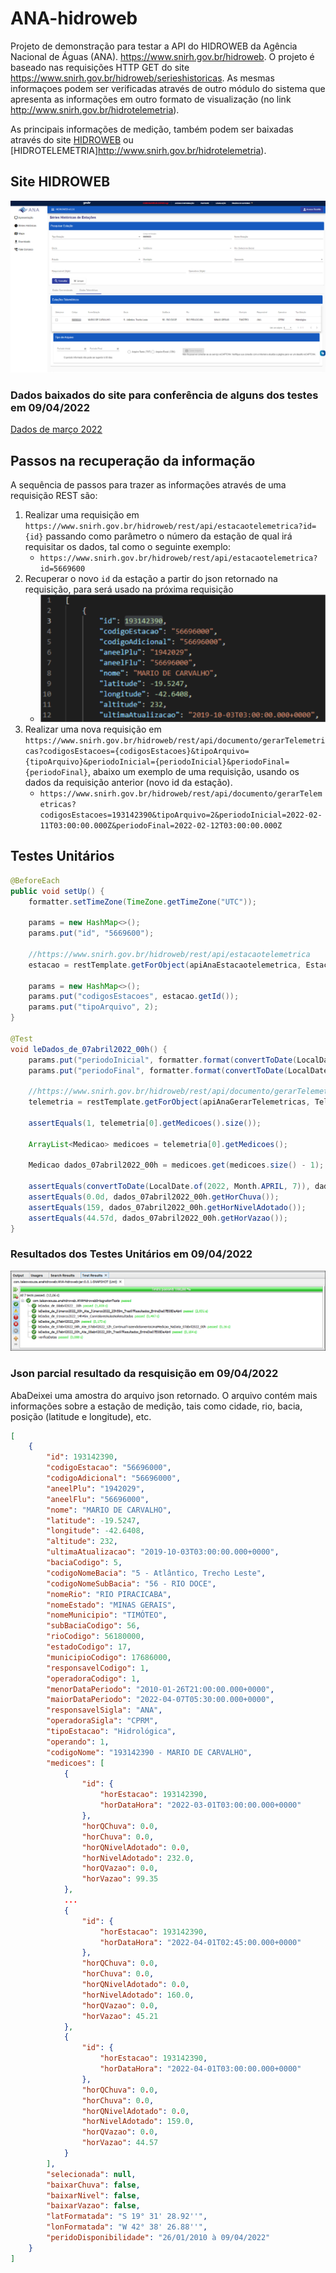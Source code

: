 # ANA-hidroweb

Projeto de demonstração para testar a API do HIDROWEB da Agência Nacional de Águas (ANA). https://www.snirh.gov.br/hidroweb. O projeto é baseado nas requisições HTTP GET do site https://www.snirh.gov.br/hidroweb/serieshistoricas. As mesmas informaçoes podem ser verificadas através de outro módulo do sistema que apresenta as informações em outro formato de visualização (no link http://www.snirh.gov.br/hidrotelemetria).

As principais informações de medição, também podem ser baixadas através do site [HIDROWEB](https://www.snirh.gov.br/hidroweb/serieshistoricas) ou [HIDROTELEMETRIA]http://www.snirh.gov.br/hidrotelemetria).

## Site HIDROWEB

![HIDROWEB](imagens/ANA-hidroweb.png)


### Dados baixados do site para conferência de alguns dos testes em 09/04/2022

[Dados de março 2022](dadosParaVerificacao/56696000-MARIO%20DE%20CARVALHO.csv)


## Passos na recuperação da informação

A sequência de passos para trazer as informações através de uma requisição REST são:

1. Realizar uma requisição em `https://www.snirh.gov.br/hidroweb/rest/api/estacaotelemetrica?id={id}` passando como parâmetro o número da estação de qual irá requisitar os dados, tal como o seguinte exemplo: 
    - `https://www.snirh.gov.br/hidroweb/rest/api/estacaotelemetrica?id=5669600`
2. Recuperar o novo `id` da estação a partir do json retornado na requisição, para será usado na próxima requisição
    - ![Json retornado pela requisição da estação](imagens/json-requisi%C3%A7%C3%A3o-estacao.png)
3. Realizar uma nova requisição em `https://www.snirh.gov.br/hidroweb/rest/api/documento/gerarTelemetricas?codigosEstacoes={codigosEstacoes}&tipoArquivo={tipoArquivo}&periodoInicial={periodoInicial}&periodoFinal={periodoFinal}`, abaixo um exemplo de uma requisição, usando os dados da requisição anterior (novo id da estação).
    - `https://www.snirh.gov.br/hidroweb/rest/api/documento/gerarTelemetricas?codigosEstacoes=193142390&tipoArquivo=2&periodoInicial=2022-02-11T03:00:00.000Z&periodoFinal=2022-02-12T03:00:00.000Z`


## Testes Unitários

```java
@BeforeEach
public void setUp() {
    formatter.setTimeZone(TimeZone.getTimeZone("UTC"));

    params = new HashMap<>();
    params.put("id", "5669600");

    //https://www.snirh.gov.br/hidroweb/rest/api/estacaotelemetrica
    estacao = restTemplate.getForObject(apiAnaEstacaotelemetrica, EstacaoTelemetrica.class, params);

    params = new HashMap<>();
    params.put("codigosEstacoes", estacao.getId());
    params.put("tipoArquivo", 2);
}

@Test
void leDados_de_07abril2022_00h() {
    params.put("periodoInicial", formatter.format(convertToDate(LocalDate.of(2022, Month.APRIL, 7))));
    params.put("periodoFinal", formatter.format(convertToDate(LocalDate.of(2022, Month.APRIL, 7))));

    //https://www.snirh.gov.br/hidroweb/rest/api/documento/gerarTelemetricas
    telemetria = restTemplate.getForObject(apiAnaGerarTelemetricas, TelemetricaContent[].class, params);

    assertEquals(1, telemetria[0].getMedicoes().size());

    ArrayList<Medicao> medicoes = telemetria[0].getMedicoes();

    Medicao dados_07abril2022_00h = medicoes.get(medicoes.size() - 1); // lê a última posição

    assertEquals(convertToDate(LocalDate.of(2022, Month.APRIL, 7)), dados_07abril2022_00h.getId().getHorDataHora());
    assertEquals(0.0d, dados_07abril2022_00h.getHorChuva());
    assertEquals(159, dados_07abril2022_00h.getHorNivelAdotado());
    assertEquals(44.57d, dados_07abril2022_00h.getHorVazao());
}
```


### Resultados dos Testes Unitários em 09/04/2022

![Testes unitários do projeto](imagens/testes-unitarios.PNG)


### Json parcial resultado da resquisição em 09/04/2022


AbaDeixei uma amostra do arquivo json retornado. O arquivo contém mais informações sobre a estação de medição, tais como cidade, rio, bacia, posição (latitude e longitude), etc.

```json
[
    {
        "id": 193142390,
        "codigoEstacao": "56696000",
        "codigoAdicional": "56696000",
        "aneelPlu": "1942029",
        "aneelFlu": "56696000",
        "nome": "MARIO DE CARVALHO",
        "latitude": -19.5247,
        "longitude": -42.6408,
        "altitude": 232,
        "ultimaAtualizacao": "2019-10-03T03:00:00.000+0000",
        "baciaCodigo": 5,
        "codigoNomeBacia": "5 - Atlântico, Trecho Leste",
        "codigoNomeSubBacia": "56 - RIO DOCE",
        "nomeRio": "RIO PIRACICABA",
        "nomeEstado": "MINAS GERAIS",
        "nomeMunicipio": "TIMÓTEO",
        "subBaciaCodigo": 56,
        "rioCodigo": 56180000,
        "estadoCodigo": 17,
        "municipioCodigo": 17686000,
        "responsavelCodigo": 1,
        "operadoraCodigo": 1,
        "menorDataPeriodo": "2010-01-26T21:00:00.000+0000",
        "maiorDataPeriodo": "2022-04-07T05:30:00.000+0000",
        "responsavelSigla": "ANA",
        "operadoraSigla": "CPRM",
        "tipoEstacao": "Hidrológica",
        "operando": 1,
        "codigoNome": "193142390 - MARIO DE CARVALHO",
        "medicoes": [
            {
                "id": {
                    "horEstacao": 193142390,
                    "horDataHora": "2022-03-01T03:00:00.000+0000"
                },
                "horQChuva": 0.0,
                "horChuva": 0.0,
                "horQNivelAdotado": 0.0,
                "horNivelAdotado": 232.0,
                "horQVazao": 0.0,
                "horVazao": 99.35
            },
            ...
            {
                "id": {
                    "horEstacao": 193142390,
                    "horDataHora": "2022-04-01T02:45:00.000+0000"
                },
                "horQChuva": 0.0,
                "horChuva": 0.0,
                "horQNivelAdotado": 0.0,
                "horNivelAdotado": 160.0,
                "horQVazao": 0.0,
                "horVazao": 45.21
            },
            {
                "id": {
                    "horEstacao": 193142390,
                    "horDataHora": "2022-04-01T03:00:00.000+0000"
                },
                "horQChuva": 0.0,
                "horChuva": 0.0,
                "horQNivelAdotado": 0.0,
                "horNivelAdotado": 159.0,
                "horQVazao": 0.0,
                "horVazao": 44.57
            }
        ],
        "selecionada": null,
        "baixarChuva": false,
        "baixarNivel": false,
        "baixarVazao": false,
        "latFormatada": "S 19° 31' 28.92''",
        "lonFormatada": "W 42° 38' 26.88''",
        "peridoDisponibilidade": "26/01/2010 à 09/04/2022"
    }
]
```